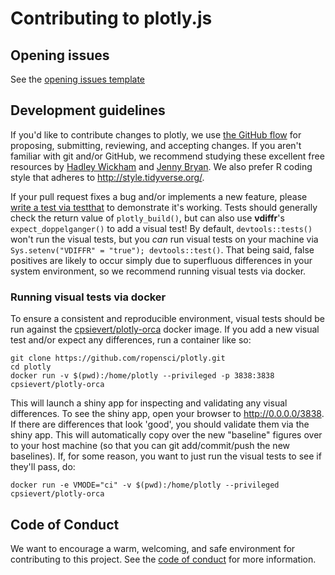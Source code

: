 # Contributing to plotly.js

## Opening issues

See the [opening issues template](https://github.com/ropensci/plotly/blob/master/.github/ISSUE_TEMPLATE.md)

## Development guidelines

If you'd like to contribute changes to plotly, we use [the GitHub flow](https://guides.github.com/introduction/flow/index.html) for proposing, submitting, reviewing, and accepting changes. If you aren't familiar with git and/or GitHub, we recommend studying these excellent free resources by [Hadley Wickham](http://r-pkgs.had.co.nz/git.html) and [Jenny Bryan](http://happygitwithr.com). We also prefer R coding style that adheres to <http://style.tidyverse.org/>.

If your pull request fixes a bug and/or implements a new feature, please [write a test via testthat](http://r-pkgs.had.co.nz/tests.html) to demonstrate it's working. Tests should generally check the return value of `plotly_build()`, but can also use **vdiffr**'s `expect_doppelganger()` to add a visual test! By default, `devtools::tests()` won't run the visual tests, but you *can* run visual tests on your machine via `Sys.setenv("VDIFFR" = "true"); devtools::test()`. That being said, false positives are likely to occur simply due to superfluous differences in your system environment, so we recommend running visual tests via docker.

### Running visual tests via docker

To ensure a consistent and reproducible environment, visual tests should be run against the [cpsievert/plotly-orca](https://hub.docker.com/r/cpsievert/plotly-orca/) docker image. If you add a new visual test and/or expect any differences, run a container like so:

```shell
git clone https://github.com/ropensci/plotly.git
cd plotly
docker run -v $(pwd):/home/plotly --privileged -p 3838:3838 cpsievert/plotly-orca
```

This will launch a shiny app for inspecting and validating any visual differences. To see the shiny app, open your browser to <http://0.0.0.0/3838>. If there are differences that look 'good', you should validate them via the shiny app. This will automatically copy over the new "baseline" figures over to your host machine (so that you can git add/commit/push the new baselines). If, for some reason, you want to just run the visual tests to see if they'll pass, do:

```shell
docker run -e VMODE="ci" -v $(pwd):/home/plotly --privileged cpsievert/plotly-orca
```

## Code of Conduct

We want to encourage a warm, welcoming, and safe environment for contributing to this project. See the [code of conduct](https://github.com/ropensci/plotly/blob/master/CONDUCT.md) for more information.
